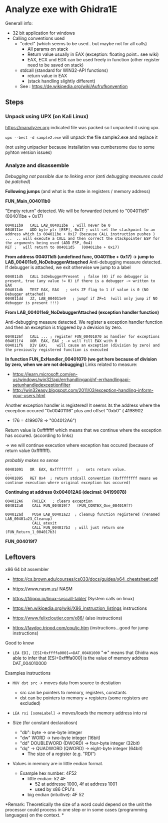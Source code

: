 # Analyze exe with Ghidra1E

Generall info: 
- 32 bit application for windows
- Calling conventions used
    -  "cdecl" (which seems to be used.. but maybe not for all calls)
        - All params on stack
        - Return value usually in EAX (exception: floating point.. see wiki)
        - EAX, ECX und EDX can be used freely in function (other register need to be saved on stack)
    - stdcall (standard for WIN32-API functions)
        - return value in EAX
        - (stack handling slightly different)
    - See : https://de.wikipedia.org/wiki/Aufrufkonvention

## Steps

### Unpack using UPX (on Kali Linux)
https://manalyzer.org  indicated file was packed so I unpacked it using upx. 

`upx --best -d sample2.exe` will unpack the file sample2.exe and replace it

(not using unipacker because installation was cumbersome due to some pyhton version issues)

### Analyze and disassemble

*Debugging not possible due to linking error (anti debugging measures could be patched*)

**Following jumps** (and what is the state in registers / memory address)


**FUN_Main_004011b0**

"Empty return" detected. We will be forwarded (return) to "004011d5" (004011be + 0x17) 
```
004011b9   CALL LAB_004011be  ; will never be 0 
004011be   ADD byte ptr [ESP], 0x17 ; will set the stackpoint to an address which is 004011be + 0x17 (because CALL instruction pushes ) 
...  .. will execute a CALL and then correct the stackpointer ESP for the arguments being used (ADD ESP, 0x4)
RET ;   will return to 004011d5   (004011be + 0x17)

```

**From address 004011d5 (undefined func, 004011be + 0x17) -> jump to LAB_004011e9_NoDebuggerAttaqched**
Anti-debugging measure detected. If debugger is attached, we exit otherwise we jump to a label
```
004011d5   CALL IsDebuggerPresent  ; false (0) if no debugger is present, true (any value != 0) if there is a debugger -> written to EAX
004011db   TEST EAX, EAX   ; sets ZF flag to 1 if value is 0 (NO Debugger attached)
004011dd   JZ, LAB_004011e9   ; jumpf if ZF=1  (will only jump if NO debugger is present !!!)
```

**From LAB_004011e9_NoDebuggerAttached (exception handler function)**

Anti-debugging measure detected. We register a exception handler function and then an exception is triggered by a devision by zero.
```
0040126f   CALL ... ; register FUN_00401070 as handler for exceptions     
004011f4   XOR  EAX, EAX ; -> will fill EAX with 0
004011f6   DIV EAX;    will cause an exception (division by zero) and the previously registered function is executed
```

**In function FUN_ExHandler_00401070  (we get here because of division by zero, when we are not debugging)**
Links related to measure: 
- https://learn.microsoft.com/en-us/windows/win32/api/errhandlingapi/nf-errhandlingapi-setunhandledexceptionfilter 
-  http://win32easy.blogspot.com/2011/03/exception-handling-inform-your-users.html 

Another exception handler is registered! It seems its the address where the exception occured "0x004011f6"  plus and offset "0xb0"  ( 4198902
+ 176 = 4199078 => "004012A6")

Return value is 0xffffffff which means that we continue where the exception has occured. (according to links)

-> we will continue execution where exception has occured (because of return value 0xffffffff).


*probably makes no sense*
```
00401091   OR  EAX, 0xffffffff  ;   sets return value. 
...
00401095   RET 0x4  ; return stdcall convention (0xffffffff means we continue execution where original exception has occured)
```

**Continuing at address 0x004012A6 (decimal: 04199078)**
```
004012A6    FNCLEX   ; clears exception 
004012a8    CALL FUN_004019f7   (FUN_CONTEX_One_004019f7)

004012ad    PUSH LAB_00401a23  ; cleanup function registered (renamed LAB_00401a23_Cleanup)
            CALL_atexit
            CALL FUN_004017b3  ; will just return one (FUN_Return_1_004017b3)

```


**FUN_004019f7**









## Leftovers

x86 64 bit assembler 
- https://cs.brown.edu/courses/cs033/docs/guides/x64_cheatsheet.pdf 

- https://www.nasm.us/ NASM
- https://filippo.io/linux-syscall-table/ (System calls on linux)
- https://en.wikipedia.org/wiki/X86_instruction_listings instructions
- https://www.felixcloutier.com/x86/ (also instructions)
- https://faydoc.tripod.com/cpu/jc.htm  (instructions...good for jump instructions)


Good to know
- `LEA EDI, [ESI+0xffffa000]=>DAT_00401000`  "=>" means that Ghidra was able to infer that [ESI+0xffffa000] is the value of memory address DAT_004010000


Examples instructions
- `MOV dst src` -> moves data from source to destiation
    - src can be pointers to memory, registers, constants
    - dst can be pointers to memory + registers (some registers are excluded)
- `LEA rsi [someLabel]` -> moves/loads the memory address into rsi   

- Size (for constant declaratiosn)
    - "db": byte ->  one-byte integer
    - "dw"  WORD ->  two-byte integer (16bit)
    - "dd"  DOUBLEWORD (DWORD) -> four-byte integer (32bit)
    - "dq" -> QUADWORD (QWORD) -> eight-byte integer (64bit)
        - The size of a register (e.g. "RDI")
- Values in memory are in little endian format. 
    - Example hex number: 4F52 
        - little endian:  52 4F
            - 52 at addresse 1000, 4f at address 1001
            - used by x86 CPU's
        - big endian (intuitive):  4F 52


*Remark: Theoretically the size of a word could depend on the unit the processor could process in one step or in some cases (programming languages) on the context. * 

